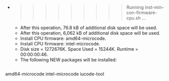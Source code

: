 * >>>>>>>>> Running inst-min-con-firmware-cpu.sh ...
  * After this operation, 76.8 kB of additional disk space will be used.
  * After this operation, 6,062 kB of additional disk space will be used.
  * Install CPU firmware: amd64-microcode.
  * Install CPU firmware: intel-microcode.
  * Disk size = 1272676K. Space Used = 15244K. Runtime = 00:00:00:46.
  * The following NEW packages will be installed:
  ```bash
amd64-microcode intel-microcode iucode-tool
  ```
